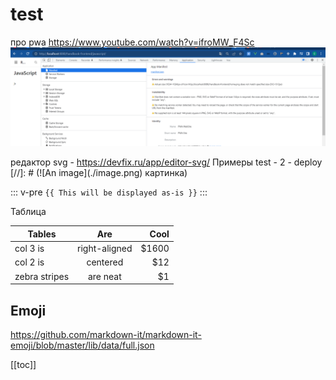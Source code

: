 # test
про pwa
https://www.youtube.com/watch?v=ifroMW_F4Sc
![img.png](img.png)

редактор svg -
https://devfix.ru/app/editor-svg/
Примеры
test - 2 - deploy
[//]: # (![An image]&#40;./image.png&#41; картинка)

::: v-pre
`{{ This will be displayed as-is }}`
:::

Таблица

| Tables        | Are           | Cool  |
| ------------- |:-------------:| -----:|
| col 3 is      | right-aligned | $1600 |
| col 2 is      | centered      |   $12 |
| zebra stripes | are neat      |    $1 |

## Emoji
https://github.com/markdown-it/markdown-it-emoji/blob/master/lib/data/full.json


[[toc]]










